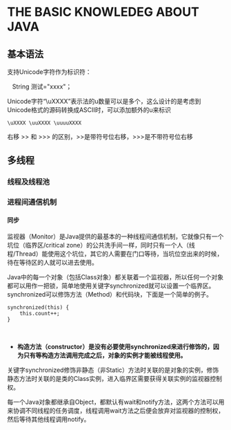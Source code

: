 # THE BASIC KNOWLEDEG ABOUT JAVA


## 基本语法

支持Unicode字符作为标识符：

    String 测试="xxxx"；

Unicode字符“\uXXXX”表示法的u数量可以是多个，这么设计的是考虑到Unicode格式的源码转换成ASCII时，可以添加额外的u来标识

    \uXXXX \uuXXXX \uuuuXXXX

右移 >> 和 >>> 的区别，>>是带符号位右移，>>>是不带符号位右移

## 多线程
### 线程及线程池
### 进程间通信机制
#### 同步
监视器（Monitor）是Java提供的最基本的一种线程间通信机制，它就像只有一个坑位（临界区/critical zone）的公共洗手间一样，同时只有一个人（线程/Thread）能使用这个坑位，其它的人需要在门口等待，当坑位空出来的时候，待在等待区的人就可以进去使用。

Java中的每一个对象（包括Class对象）都关联着一个监视器，所以任何一个对象都可以用作一把锁，简单地使用关键字synchronized就可以设置一个临界区。synchronized可以修饰方法（Method）和代码块，下面是一个简单的例子。

    synchronized(this) {
        this.count++;
    }
  
* **构造方法（constructor）是没有必要使用synchronized来进行修饰的，因为只有等构造方法调用完成之后，对象的实例才能被线程使用。**

关键字synchronized修饰非静态（非Static）方法时关联的是对象的实例，修饰静态方法时关联的是类的Class实例，进入临界区需要获得关联实例的监视器控制权。

每一个Java对象都继承自Object，都默认有wait和notify方法，这两个方法可以用来协调不同线程的任务调度，线程调用wait方法之后便会放弃对监视器的控制权，然后等待其他线程调用notify。
  



